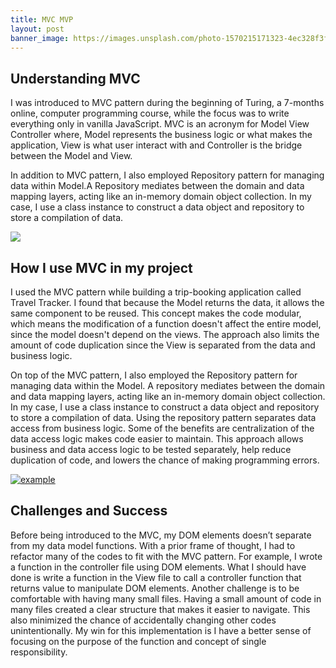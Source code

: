 ```yaml
---
title: MVC MVP
layout: post
banner_image: https://images.unsplash.com/photo-1570215171323-4ec328f3f5fa?ixlib=rb-4.0.3&ixid=MnwxMjA3fDB8MHxwaG90by1wYWdlfHx8fGVufDB8fHx8&auto=format&fit=crop&w=1770&q=80
---
```


## Understanding MVC

I was introduced to MVC pattern during the beginning of Turing, a 7-months online, computer programming course, while the focus was to write everything only in vanilla JavaScript. MVC is an acronym for Model View Controller where, Model represents the business logic or what makes the application, View is what user interact with and Controller is the bridge between the Model and View.

In addition to MVC pattern, I also employed Repository pattern for managing data within Model.A Repository mediates between the domain and data mapping layers, acting like an in-memory domain object collection. In my case, I use a class instance to construct a data object and repository to store a compilation of data.

[![](https://mermaid.ink/img/pako:eNpFjL0KwzAMhF_FaE5ewJQObddO_Zm0CFtpArZcFJlQQt69Dh26HN9xx7dCKJHBw5DKEkZSc_cTymNmdX1_dM-JF5Q93WHv5yKmJSVWlD__tmszJRToILNmmmLTrijOIdjImRF8w8gD1WQIKFu7UrVy-0gAb1q5g_qOZHyZ6KWUwQ-UZt6-QP04nA?type=png)](https://mermaid.live/edit#pako:eNpFjL0KwzAMhF_FaE5ewJQObddO_Zm0CFtpArZcFJlQQt69Dh26HN9xx7dCKJHBw5DKEkZSc_cTymNmdX1_dM-JF5Q93WHv5yKmJSVWlD__tmszJRToILNmmmLTrijOIdjImRF8w8gD1WQIKFu7UrVy-0gAb1q5g_qOZHyZ6KWUwQ-UZt6-QP04nA)

## How I use MVC in my project

I used the MVC pattern while building a trip-booking application called Travel Tracker. I found that because the Model returns the data, it allows the same component to be reused. This concept makes the code modular, which means the modification of a function doesn't affect the entire model, since the model doesn't depend on the views. The approach also limits the amount of code duplication since the View is separated from the data and business logic.

On top of the MVC pattern, I also employed the Repository pattern for managing data within the Model. A repository mediates between the domain and data mapping layers, acting like an in-memory domain object collection. In my case, I use a class instance to construct a data object and repository to store a compilation of data. Using the repository pattern separates data access from business logic. Some of the benefits are centralization of the data access logic makes code easier to maintain. This approach allows business and data access logic to be tested separately, help reduce duplication of code, and lowers the chance of making programming errors.

[![example](https://mermaid.ink/img/pako:eNplUUFOwzAQ_Iq1J5BaHhBVSEAvHJAQrTjtxThbYuTYkb2mQlX_ju3ESRAnz45ndkb2BZRrCRo4GXdWnfQsjo9o3zWdbxDyIRCtCMrrge--AsKt2G239-LJWfbOGPJJtwxFreZxdKBdCYr74fX5P_mSmhi0IX58ejl0dT6m6PBGg0tBGYuMSw7Xm6lYXpIVK8_EyW8am1YolJEhlC2Vql3_evcUWE_pBS_x81V1zsTitJK1s9U7TqvsFVuXkG1hAz35Xuo2fcwlyQQCd9QTQpNgSycZDSOgvSapjOwOP1ZBwz7SBuLQSqa9lukV-5G8_gL6Takk?type=png)](https://mermaid.live/edit#pako:eNplUUFOwzAQ_Iq1J5BaHhBVSEAvHJAQrTjtxThbYuTYkb2mQlX_ju3ESRAnz45ndkb2BZRrCRo4GXdWnfQsjo9o3zWdbxDyIRCtCMrrge--AsKt2G239-LJWfbOGPJJtwxFreZxdKBdCYr74fX5P_mSmhi0IX58ejl0dT6m6PBGg0tBGYuMSw7Xm6lYXpIVK8_EyW8am1YolJEhlC2Vql3_evcUWE_pBS_x81V1zsTitJK1s9U7TqvsFVuXkG1hAz35Xuo2fcwlyQQCd9QTQpNgSycZDSOgvSapjOwOP1ZBwz7SBuLQSqa9lukV-5G8_gL6Takk)

## Challenges and Success

Before being introduced to the MVC, my DOM elements doesn’t separate from my data model functions. With a prior frame of thought, I had to refactor many of the codes to fit with the MVC pattern. For example, I wrote a function in the controller file using DOM elements. What I should have done is write a function in the View file to call a controller function that returns value to manipulate DOM elements.
Another challenge is to be comfortable with having many small files. Having a small amount of code in many files created a clear structure that makes it easier to navigate. This also minimized the chance of accidentally changing other codes unintentionally.
My win for this implementation is I have a better sense of focusing on the purpose of the function and concept of single responsibility.
